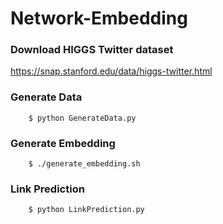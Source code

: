 # Network-Embedding

### Download HIGGS Twitter dataset

https://snap.stanford.edu/data/higgs-twitter.html

### Generate Data
		
		$ python GenerateData.py

### Generate Embedding
		
		$ ./generate_embedding.sh

### Link Prediction

		$ python LinkPrediction.py